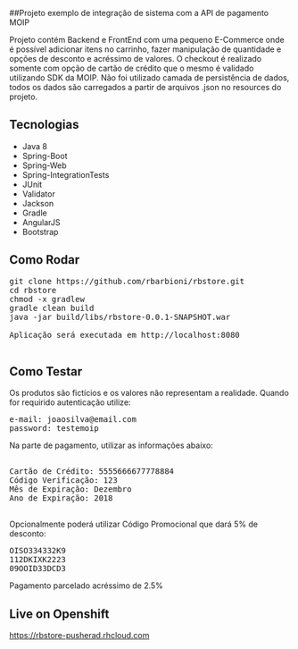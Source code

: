 ##Projeto exemplo de integração de sistema com a API de pagamento MOIP

Projeto contém Backend e FrontEnd com uma pequeno E-Commerce onde é possível adicionar itens no carrinho, fazer manipulação de quantidade e opções de desconto e acréssimo de valores. O checkout é realizado somente com opção de cartão de crédito que o mesmo é validado utilizando SDK da MOIP.
Não foi utilizado camada de persistência de dados, todos os dados são carregados a partir de arquivos .json no resources do projeto.

## Tecnologias
- Java 8
- Spring-Boot
- Spring-Web
- Spring-IntegrationTests
- JUnit
- Validator
- Jackson
- Gradle
- AngularJS
- Bootstrap
## Como Rodar

<pre>
git clone https://github.com/rbarbioni/rbstore.git
cd rbstore
chmod -x gradlew
gradle clean build
java -jar build/libs/rbstore-0.0.1-SNAPSHOT.war

Aplicação será executada em http://localhost:8080

</pre>

## Como Testar

Os produtos são fictícios e os valores não representam a realidade.
Quando for requirido autenticação utilize:
<pre>
e-mail: joaosilva@email.com
password: testemoip 
</pre>

Na parte de pagamento, utilizar as informações abaixo:

<pre>

Cartão de Crédito: 5555666677778884
Código Verificação: 123
Mês de Expiração: Dezembro
Ano de Expiração: 2018

</pre>

Opcionalmente poderá utilizar Código Promocional que dará 5% de desconto:

<pre>
OISO334332K9
112DKIXK2223
09OOID33DCD3
</pre>

Pagamento parcelado acréssimo de 2.5%

## Live on Openshift
https://rbstore-pusherad.rhcloud.com

